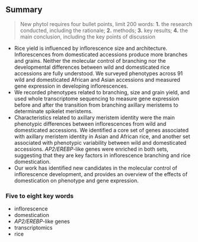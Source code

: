 ## Summary

> New phytol requires four bullet points, limit 200 words: **1.** the research conducted, including the rationale; **2.** methods; **3.** key results; **4.** the main conclusion, including the key points of discussion

- Rice yield is influenced by inflorescence size and architecture.
Inflorescences from domesticated accessions produce more branches and grains.
Neither the molecular control of branching nor the developmental differences between wild and domesticated rice accessions are fully understood.
We surveyed phenotypes across 91 wild and domesticated African and Asian accessions and measured gene expression in developing inflorescences.
- We recorded phenotypes related to branching, size and grain yield, and used whole transcriptome sequencing to measure gene expression before and after the transition from branching axillary meristems to determinate spikelet meristems.
- Characteristics related to axillary meristem identity were the main phenotypic differences between inflorescences from wild and domesticated accessions.
We identified a core set of genes associated with axillary meristem identity in Asian and African rice, and another set associated with phenotypic variability between wild and domesticated accessions.
*AP2/EREBP*-like genes were enriched in both sets, suggesting that they are key factors in inflorescence branching and rice domestication.
- Our work has identified new candidates in the molecular control of inflorescence development, and provides an overview of the effects of domestication on phenotype and gene expression.

### Five to eight key words

- inflorescence
- domestication
- *AP2/EREBP*-like genes
- transcriptomics
- rice
